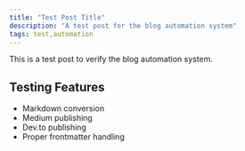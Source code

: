 ```yaml
---
title: "Test Post Title"
description: "A test post for the blog automation system"
tags: test,automation
---
```


This is a test post to verify the blog automation system.

## Testing Features

- Markdown conversion
- Medium publishing
- Dev.to publishing
- Proper frontmatter handling